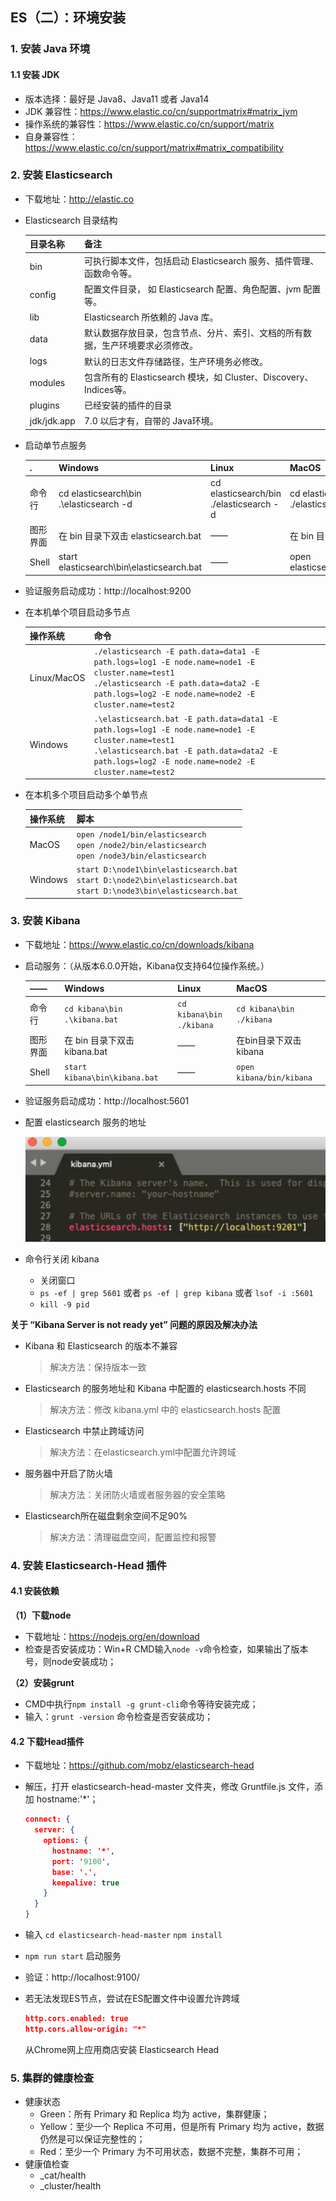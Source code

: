 ## ES（二）：环境安装

### 1. 安装 Java 环境

#### 1.1 安装 JDK
- 版本选择：最好是 Java8、Java11 或者 Java14
- JDK 兼容性：https://www.elastic.co/cn/supportmatrix#matrix_jvm
- 操作系统的兼容性：https://www.elastic.co/cn/support/matrix
- 自身兼容性：https://www.elastic.co/cn/support/matrix#matrix_compatibility

### 2. 安装 Elasticsearch

- 下载地址：http://elastic.co
- Elasticsearch 目录结构

  目录名称 | 备注
  ---|---
  bin | 可执行脚本文件，包括启动 Elasticsearch 服务、插件管理、函数命令等。
  config | 配置文件目录， 如 Elasticsearch 配置、角色配置、jvm 配置等。
  lib | Elasticsearch 所依赖的 Java 库。
  data | 默认数据存放目录，包含节点、分片、索引、文档的所有数据，生产环境要求必须修改。
  logs | 默认的日志文件存储路径，生产环境务必修改。
  modules | 包含所有的 Elasticsearch 模块，如 Cluster、Discovery、Indices等。
  plugins | 已经安装的插件的目录
  jdk/jdk.app | 7.0 以后才有，自带的 Java环境。

- 启动单节点服务

  . | Windows | Linux | MacOS
  ---|---|---|---
  命令行 | cd elasticsearch\bin  .\elasticsearch -d | cd elasticsearch/bin  ./elasticsearch -d | cd elasticsearch/bin ./elasticsearch -d
  图形界面 | 在 bin 目录下双击 elasticsearch.bat |——| 在 bin 目录下双击 elasticsearch
  Shell | start elasticsearch\bin\elasticsearch.bat |——| open elasticsearch/bin/elasticsearch

- 验证服务启动成功：http://localhost:9200
- 在本机单个项目启动多节点

  操作系统 | 命令
  ---|---
  Linux/MacOS | ```./elasticsearch -E path.data=data1 -E path.logs=log1 -E node.name=node1 -E cluster.name=test1``` <br> ```./elasticsearch -E path.data=data2 -E path.logs=log2 -E node.name=node2 -E cluster.name=test2```
  Windows | ```.\elasticsearch.bat -E path.data=data1 -E path.logs=log1 -E node.name=node1 -E cluster.name=test1``` <br> ```.\elasticsearch.bat -E path.data=data2 -E path.logs=log2 -E node.name=node2 -E cluster.name=test2```

- 在本机多个项目启动多个单节点

  操作系统 | 脚本
  ---|---
  MacOS | ```open /node1/bin/elasticsearch``` <br> ```open /node2/bin/elasticsearch``` <br> ```open /node3/bin/elasticsearch```
  Windows | ```start D:\node1\bin\elasticsearch.bat``` <br>  ```start D:\node2\bin\elasticsearch.bat``` <br> ```start D:\node3\bin\elasticsearch.bat```

### 3. 安装 Kibana

- 下载地址：https://www.elastic.co/cn/downloads/kibana
- 启动服务：（从版本6.0.0开始，Kibana仅支持64位操作系统。）

  —— | Windows | Linux | MacOS
  ---|---|---|---
  命令行 | ```cd kibana\bin``` <br> ```.\kibana.bat``` | ```cd kibana\bin``` <br> ```./kibana``` | ```cd kibana\bin``` <br> ```./kibana```
  图形界面 | 在 bin 目录下双击 kibana.bat | —— | 在bin目录下双击kibana
  Shell | ```start kibana\bin\kibana.bat``` | —— | ```open kibana/bin/kibana```

- 验证服务启动成功：http://localhost:5601
- 配置 elasticsearch 服务的地址

  ![ES（二）：配置elasticsearch服务的地址](./pics/ES（二）：配置elasticsearch服务的地址.jpg)

- 命令行关闭 kibana
  - 关闭窗口
  - ```ps -ef | grep 5601``` 或者 ```ps -ef | grep kibana``` 或者 ```lsof -i :5601```
  - ```kill -9 pid```

**关于 “Kibana Server is not ready yet” 问题的原因及解决办法**
- Kibana 和 Elasticsearch 的版本不兼容
  > 解决方法：保持版本一致
- Elasticsearch 的服务地址和 Kibana 中配置的 elasticsearch.hosts 不同
  > 解决方法：修改 kibana.yml 中的 elasticsearch.hosts 配置
- Elasticsearch 中禁止跨域访问
  > 解决方法：在elasticsearch.yml中配置允许跨域
- 服务器中开启了防火墙
  > 解决方法：关闭防火墙或者服务器的安全策略
- Elasticsearch所在磁盘剩余空间不足90%
  > 解决方法：清理磁盘空间，配置监控和报警

### 4. 安装 Elasticsearch-Head 插件

#### 4.1 安装依赖

**（1）下载node**
- 下载地址：https://nodejs.org/en/download
- 检查是否安装成功：Win+R CMD输入```node -v```命令检查，如果输出了版本号，则node安装成功；

**（2）安装grunt**
- CMD中执行```npm install -g grunt-cli```命令等待安装完成；
- 输入：```grunt -version``` 命令检查是否安装成功；

#### 4.2 下载Head插件
- 下载地址：https://github.com/mobz/elasticsearch-head
- 解压，打开 elasticsearch-head-master 文件夹，修改 Gruntfile.js 文件，添加 hostname:'*'；

  ```json
  connect: {
    server: {
      options: {
        hostname: '*',
        port: '9100',
        base: '.',
        keepalive: true
      }
    }
  }
  ```

- 输入 ```cd elasticsearch-head-master``` ```npm install```
- ```npm run start``` 启动服务
- 验证：http://localhost:9100/
- 若无法发现ES节点，尝试在ES配置文件中设置允许跨域

  ```json
  http.cors.enabled: true
  http.cors.allow-origin: "*"
  ```

  从Chrome网上应用商店安装 Elasticsearch Head

### 5. 集群的健康检查
- 健康状态
  - Green：所有 Primary 和 Replica 均为 active，集群健康；
  - Yellow：至少一个 Replica 不可用，但是所有 Primary 均为 active，数据仍然是可以保证完整性的；
  - Red：至少一个 Primary 为不可用状态，数据不完整，集群不可用；
- 健康值检查
  - _cat/health
  - _cluster/health
